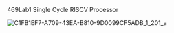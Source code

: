 469Lab1
Single Cycle RISCV Processor

![C1FB1EF7-A709-43EA-B810-9D0099CF5ADB_1_201_a](https://github.com/rohiniravi/469Lab1/assets/72956431/22733622-23d0-4da3-bf33-883cc8f06796)
